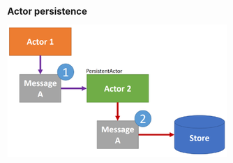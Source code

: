 ## Actor persistence

![Actor persistence](./content/patterns/modern/actor-model/akka/actor-persistence/store.png)
